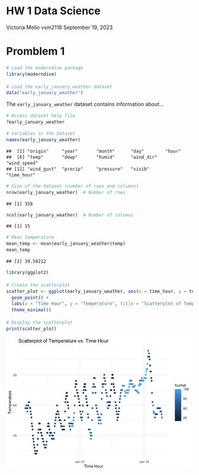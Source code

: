 HW 1 Data Science
================
Victoria Mello vsm2118
September 19, 2023

# Promblem 1

``` r
# Load the moderndive package
library(moderndive)

# Load the early_january_weather dataset
data("early_january_weather")
```

The `early_january_weather` dataset contains information about…

``` r
# Access dataset help file
?early_january_weather
```

``` r
# Variables in the dataset
names(early_january_weather)
```

    ##  [1] "origin"     "year"       "month"      "day"        "hour"      
    ##  [6] "temp"       "dewp"       "humid"      "wind_dir"   "wind_speed"
    ## [11] "wind_gust"  "precip"     "pressure"   "visib"      "time_hour"

``` r
# Size of the dataset (number of rows and columns)
nrow(early_january_weather)  # Number of rows
```

    ## [1] 358

``` r
ncol(early_january_weather)  # Number of columns
```

    ## [1] 15

``` r
# Mean temperature
mean_temp <- mean(early_january_weather$temp)
mean_temp
```

    ## [1] 39.58212

``` r
library(ggplot2)

# Create the scatterplot
scatter_plot <- ggplot(early_january_weather, aes(x = time_hour, y = temp, color = humid)) +
  geom_point() +
  labs(x = "Time Hour", y = "Temperature", title = "Scatterplot of Temperature vs. Time Hour") +
  theme_minimal()

# Display the scatterplot
print(scatter_plot)
```

![](p8105_hw1_vsm2118_files/figure-gfm/unnamed-chunk-4-1.png)<!-- -->
